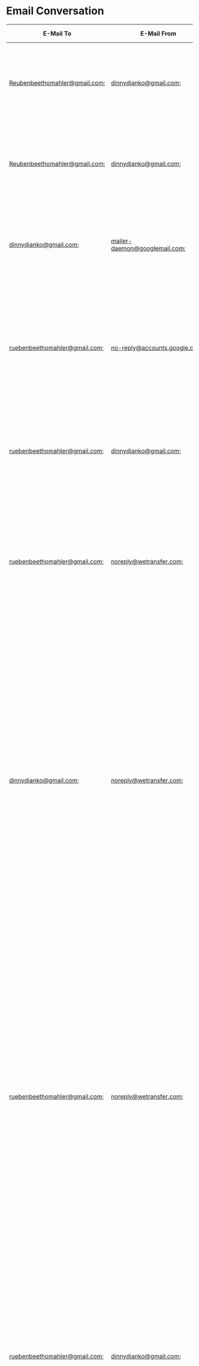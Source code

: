 # Email Conversation

| E-Mail To                     | E-Mail From                   | Subject                                                                    | Date Sent               | Date Received           | Path                  | Message (Plaintext)                                                                                                                                                                                                                                                                                                                                                                                                                                                                                                                                                                                                                                                                                                                                                                                                                                                                                                                                                                                                                                                                                                                                                                                                                                                                                                                                                                                                                                                                                                                                                                                                                                                                                                                                                                                                                                                                                                                                                                                                                                                                                                                                                                                                                                                                                                                                                                                                                                                                                                                                                                                                                                                                              |
| ----------------------------- | ----------------------------- | -------------------------------------------------------------------------- | ----------------------- | ----------------------- | --------------------- | ------------------------------------------------------------------------------------------------------------------------------------------------------------------------------------------------------------------------------------------------------------------------------------------------------------------------------------------------------------------------------------------------------------------------------------------------------------------------------------------------------------------------------------------------------------------------------------------------------------------------------------------------------------------------------------------------------------------------------------------------------------------------------------------------------------------------------------------------------------------------------------------------------------------------------------------------------------------------------------------------------------------------------------------------------------------------------------------------------------------------------------------------------------------------------------------------------------------------------------------------------------------------------------------------------------------------------------------------------------------------------------------------------------------------------------------------------------------------------------------------------------------------------------------------------------------------------------------------------------------------------------------------------------------------------------------------------------------------------------------------------------------------------------------------------------------------------------------------------------------------------------------------------------------------------------------------------------------------------------------------------------------------------------------------------------------------------------------------------------------------------------------------------------------------------------------------------------------------------------------------------------------------------------------------------------------------------------------------------------------------------------------------------------------------------------------------------------------------------------------------------------------------------------------------------------------------------------------------------------------------------------------------------------------------------------------------ |
| Reubenbeethomahler@gmail.com; | dinnydjanko@gmail.com;        | BM meet                                                                    | 2023-02-14 17:42:07 GMT | 2023-02-14 17:42:07 GMT | /pop.gmail.com/Inbox  | <p>Hey Reuben, lovely meeting you at the BM meet.<br><br>Just a quick email to say Hi and stay in touch!<br><br>We are organising another get together in a couple of weeks, will let<br>you know.<br><br><br>Dinny</p>                                                                                                                                                                                                                                                                                                                                                                                                                                                                                                                                                                                                                                                                                                                                                                                                                                                                                                                                                                                                                                                                                                                                                                                                                                                                                                                                                                                                                                                                                                                                                                                                                                                                                                                                                                                                                                                                                                                                                                                                                                                                                                                                                                                                                                                                                                                                                                                                                                                                          |
| Reubenbeethomahler@gmail.com; | dinnydjanko@gmail.com;        | BM meet                                                                    | 2023-02-14 17:42:07 GMT | 2023-02-14 17:42:07 GMT | /pop.gmail.com/Sent   | <p>Hey Reuben, lovely meeting you at the BM meet.<br><br>Just a quick email to say Hi and stay in touch!<br><br>We are organising another get together in a couple of weeks, will let<br>you know.<br><br><br>Dinny</p>                                                                                                                                                                                                                                                                                                                                                                                                                                                                                                                                                                                                                                                                                                                                                                                                                                                                                                                                                                                                                                                                                                                                                                                                                                                                                                                                                                                                                                                                                                                                                                                                                                                                                                                                                                                                                                                                                                                                                                                                                                                                                                                                                                                                                                                                                                                                                                                                                                                                          |
| dinnydjanko@gmail.com;        | mailer-daemon@googlemail.com; | Delivery Status Notification (Failure)                                     | 2023-02-14 17:42:10 GMT | 2023-02-14 17:42:10 GMT | /pop.gmail.com/Inbox  | <p>** Address not found **<br><br>Your message wasn't delivered to Reubenbeethomahler@gmail.com because the address couldn't be found or is unable to receive email.<br><br>Learn more here: https://support.google.com/mail/?p=NoSuchUser<br><br>The response was:<br><br>550 5.1.1 The email account that you tried to reach does not exist. Please try double-checking the recipient's email address for typos or unnecessary spaces. Learn more at https://support.google.com/mail/?p=NoSuchUser y15-20020adfee0f000000b002bf9b870813sor6474214wrn.20 - gsmtp</p>                                                                                                                                                                                                                                                                                                                                                                                                                                                                                                                                                                                                                                                                                                                                                                                                                                                                                                                                                                                                                                                                                                                                                                                                                                                                                                                                                                                                                                                                                                                                                                                                                                                                                                                                                                                                                                                                                                                                                                                                                                                                                                                            |
| ruebenbeethomahler@gmail.com; | no-reply@accounts.google.com; | Security alert                                                             | 2023-02-14 20:26:06 GMT | 2023-02-14 20:26:06 GMT | /pop.gmail.com/Inbox  | <p>[image: Google]<br>Mozilla Thunderbird Email was granted access to your Google account<br><br><br>ruebenbeethomahler@gmail.com<br><br>If you did not grant access, you should check this activity and secure your<br>account.<br>Check activity<br>&#x3C;https://accounts.google.com/AccountChooser?Email=ruebenbeethomahler@gmail.com&#x26;continue=https://myaccount.google.com/alert/nt/1676406366000?rfn%3D127%26rfnc%3D1%26eid%3D5944846687208256980%26et%3D0><br>You can also see security activity at<br>https://myaccount.google.com/notifications<br>You received this email to let you know about important changes to your<br>Google Account and services.<br>© 2023 Google LLC, 1600 Amphitheatre Parkway, Mountain View, CA 94043, USA</p>                                                                                                                                                                                                                                                                                                                                                                                                                                                                                                                                                                                                                                                                                                                                                                                                                                                                                                                                                                                                                                                                                                                                                                                                                                                                                                                                                                                                                                                                                                                                                                                                                                                                                                                                                                                                                                                                                                                                       |
| ruebenbeethomahler@gmail.com; | dinnydjanko@gmail.com;        | BM Meet!!                                                                  | 2023-02-14 20:30:34 GMT | 2023-02-14 20:30:34 GMT | /pop.gmail.com/Sent   | <p>Hey Reuben, lovely meeting you at the BM meet.<br><br>Just a quick email to say Hi and stay in touch!<br><br>We are organising another get together in a couple of weeks, will let<br>you know.<br><br><br>Dinny</p>                                                                                                                                                                                                                                                                                                                                                                                                                                                                                                                                                                                                                                                                                                                                                                                                                                                                                                                                                                                                                                                                                                                                                                                                                                                                                                                                                                                                                                                                                                                                                                                                                                                                                                                                                                                                                                                                                                                                                                                                                                                                                                                                                                                                                                                                                                                                                                                                                                                                          |
| ruebenbeethomahler@gmail.com; | noreply@wetransfer.com;       | Your code is: 622191                                                       | 2023-02-14 20:51:03 GMT | 2023-02-14 20:51:03 GMT | /pop.gmail.com/Inbox  | <p>Your code is: 622191<br><br>This code will be active for 60 minutes. If you don't enter it on the WeTransfer page you just visited within that time, you can resend it from your transfer.<br><br>If you don't recognize or expect this email, you can always report suspicious behaviour to our support team.<br><br>--<br>The WeTransfer Team<br><br><br>&#x3C;p>Beautifully obvious tools to keep your ideas moving. &#x3C;a href="https://wetransfer.com?trk=TRN_VER_01&#x26;amp;utm_campaign=TRN_VER_01&#x26;amp;utm_medium=email&#x26;amp;utm_source=sendgrid">WeTransfer&#x3C;/a>, &#x3C;a href="https://collect.wetransfer.com?trk=TRN_VER_01&#x26;amp;utm_campaign=TRN_VER_01&#x26;amp;utm_medium=email&#x26;amp;utm_source=sendgrid">Collect&#x3C;/a>, &#x3C;a href="https://paper.bywetransfer.com?trk=TRN_VER_01&#x26;amp;utm_campaign=TRN_VER_01&#x26;amp;utm_medium=email&#x26;amp;utm_source=sendgrid">Paper&#x3C;/a>, &#x3C;a href="https://paste.bywetransfer.com?trk=TRN_VER_01&#x26;amp;utm_campaign=TRN_VER_01&#x26;amp;utm_medium=email&#x26;amp;utm_source=sendgrid">Paste&#x3C;/a> and &#x3C;a href="https://wepresent.wetransfer.com?trk=TRN_VER_01&#x26;amp;utm_campaign=TRN_VER_01&#x26;amp;utm_medium=email&#x26;amp;utm_source=sendgrid">WePresent&#x3C;/a>.&#x3C;/p><br><br>&#x3C;p>Willem Fenengastraat 19, 1096 BL, Amsterdam, NL<br>2116 Zeno Pl, Venice, CA 90291, USA (Send snacks.)&#x3C;/p></p>                                                                                                                                                                                                                                                                                                                                                                                                                                                                                                                                                                                                                                                                                                                                                                                                                                                                                                                                                                                                                                                                                                                                                                                                                                                           |
| dinnydjanko@gmail.com;        | noreply@wetransfer.com;       | ruebenbeethomahler@gmail.com sent you My best BM collection via WeTransfer | 2023-02-14 20:52:32 GMT | 2023-02-14 20:52:32 GMT | /pop.gmail.com/Inbox  | <p>ruebenbeethomahler@gmail.com sent you My best BM collection<br><br>84 items, 58.5 MB in total ・ Expires on 21 February, 2023<br><br><br>Download link:<br>https://wetransfer.com/downloads/c8857630b095552584cd662b89f4062120230214205102/9241bb89649ced9969914363c45a6f9220230214205131/21e56c?trk=TRN_TDL_01&#x26;utm_campaign=TRN_TDL_01&#x26;utm_medium=email&#x26;utm_source=sendgrid<br><br><br><br>Message:<br>Hey Dinny - here are some of my best BM photos.<br><br>PLenty more where that came from ;-)<br><br><br><br>84 items<br><br>02142054-a7a3e4b8-e198-413e-a1c9-25cef2826230.jpg - 235 KB<br>0512e4996c8c9ad6b0451f17adb04bf3.jpg - 80 KB<br>10THELEGOBATMANMOVIE1-superJumbo-v2.jpg - 349 KB<br>121-1217270_download-batman-free-png-photo-images-and-clipart-freepngimg-batm... - 230 KB<br>1375852-the-batman-2022-movie-poster-2022-4k-pc-wallpaper.jpg - 664 KB<br>1375854-the-batman-2022-movie-4k-pc-wallpaper.jpg - 880 KB<br><br>+ 78 more<br><br>[Get more out of WeTransfer, get Pro](https://wetransfer.com/pro?trk=TRN_TDL_01&#x26;utm_campaign=TRN_TDL_01&#x26;utm_medium=email&#x26;utm_source=sendgrid)<br><br><br><br>About WeTransfer: https://wetransfer.com/about<br>Help: https://wetransfer.zendesk.com/hc/en-us<br>Legal: https://wetransfer.com/legal/terms<br><br><br>To make sure our emails arrive, please add noreply@wetransfer.com to [your contacts](https://wetransfer.zendesk.com/hc/en-us/articles/204909429).</p>                                                                                                                                                                                                                                                                                                                                                                                                                                                                                                                                                                                                                                                                                                                                                                                                                                                                                                                                                                                                                                                                                                                                                                                                                        |
| ruebenbeethomahler@gmail.com; | noreply@wetransfer.com;       | My best BM collection sent successfully to dinnydjanko@gmail.com           | 2023-02-14 20:52:32 GMT | 2023-02-14 20:52:32 GMT | /pop.gmail.com/Inbox  | <p>My best BM collection has been sent dinnydjanko@gmail.com<br><br>84 items, 58.5 MB in total ・ Expires on 21 February, 2023<br><br><br>Thanks for using WeTransfer. We'll email you a confirmation as soon as your files have<br>been downloaded.<br>Recipients<br>dinnydjanko@gmail.com<br><br><br>84 items<br><br>02142054-a7a3e4b8-e198-413e-a1c9-25cef2826230.jpg - 235 KB<br>0512e4996c8c9ad6b0451f17adb04bf3.jpg - 80 KB<br>10THELEGOBATMANMOVIE1-superJumbo-v2.jpg - 349 KB<br>121-1217270_download-batman-free-png-photo-images-and-clipart-freepngimg-batm... - 230 KB<br>1375852-the-batman-2022-movie-poster-2022-4k-pc-wallpaper.jpg - 664 KB<br>1375854-the-batman-2022-movie-4k-pc-wallpaper.jpg - 880 KB<br><br>+ 78 more<br><br>Download link:<br>https://we.tl/t-Hnflfw25wH?utm_campaign=TRN_TDL_05&#x26;utm_source=sendgrid&#x26;utm_medium=email&#x26;trk=TRN_TDL_05<br><br><br>Message:<br>Hey Dinny - here are some of my best BM photos.<br><br>PLenty more where that came from ;-)<br><br>[Get more out of WeTransfer, get<br>Pro](https://wetransfer.com/pro?trk=TRN_TDL_05&#x26;utm_campaign=TRN_TDL_05&#x26;utm_medium=email&#x26;utm_source=sendgrid)<br><br><br><br><br>About WeTransfer: https://wetransfer.com/about<br>Help: https://wetransfer.zendesk.com/hc/en-us<br>Legal: https://wetransfer.com/legal/terms<br><br><br>To make sure our emails arrive, please add noreply@wetransfer.com to [your contacts](https://wetransfer.zendesk.com/hc/en-us/articles/204909429).</p>                                                                                                                                                                                                                                                                                                                                                                                                                                                                                                                                                                                                                                                                                                                                                                                                                                                                                                                                                                                                                                                                                                                                                                             |
| ruebenbeethomahler@gmail.com; | dinnydjanko@gmail.com;        | Re: BM Meet!!                                                              | 2023-02-14 20:57:23 GMT | 2023-02-14 20:57:23 GMT | /pop.gmail.com/Sent   | <p>Tried to download from the wetransfer link, it didn't work - can you not<br>just send as attachments?<br><br>On 14/02/2023 20:53, rueben beethomahler wrote:<br>> I've sent you some good stuff through WeTransfer. I hope you receive<br>> it. It was too big for email.<br>><br>> I've got a lot more, will send them later in week.<br>><br>><br>> Send me some stuff please _/\_<br>><br>> On 14/02/2023 12:30, Denise Djanko wrote:<br>>> Hey Reuben, lovely meeting you at the BM meet.<br>>><br>>> Just a quick email to say Hi and stay in touch!<br>>><br>>> We are organising another get together in a couple of weeks, will let<br>>> you know.<br>>><br>>><br>>> Dinny<br>>></p>                                                                                                                                                                                                                                                                                                                                                                                                                                                                                                                                                                                                                                                                                                                                                                                                                                                                                                                                                                                                                                                                                                                                                                                                                                                                                                                                                                                                                                                                                                                                                                                                                                                                                                                                                                                                                                                                                                                                                                                                 |
| ruebenbeethomahler@gmail.com; | dinnydjanko@gmail.com;        | Re: BM Meet!!                                                              | 2023-02-14 20:58:49 GMT | 2023-02-14 20:58:49 GMT | /pop.gmail.com/Sent   | <p>Here are some of my images.<br><br><br>On 14/02/2023 20:53, rueben beethomahler wrote:<br>> I've sent you some good stuff through WeTransfer. I hope you receive<br>> it. It was too big for email.<br>><br>> I've got a lot more, will send them later in week.<br>><br>><br>> Send me some stuff please _/\_<br>><br>> On 14/02/2023 12:30, Denise Djanko wrote:<br>>> Hey Reuben, lovely meeting you at the BM meet.<br>>><br>>> Just a quick email to say Hi and stay in touch!<br>>><br>>> We are organising another get together in a couple of weeks, will let<br>>> you know.<br>>><br>>><br>>> Dinny<br>>></p>                                                                                                                                                                                                                                                                                                                                                                                                                                                                                                                                                                                                                                                                                                                                                                                                                                                                                                                                                                                                                                                                                                                                                                                                                                                                                                                                                                                                                                                                                                                                                                                                                                                                                                                                                                                                                                                                                                                                                                                                                                                                       |
| Reubenbeethomahler@gmail.com; | dinnydjanko@gmail.com;        | files                                                                      | 2023-02-17 14:25:03 GMT | 2023-02-17 14:25:03 GMT | /pop.gmail.com/Sent   | <p>Hi Reuben<br><br>I wanted to ask what the best method of hiding files is? A bit worried<br>that these files will be seen by someone.<br><br>I've tried to read about encrypting the hard disk - but don't want to<br>break something.<br><br>Any ideas on what to do?<br><br><br>Dinny</p>                                                                                                                                                                                                                                                                                                                                                                                                                                                                                                                                                                                                                                                                                                                                                                                                                                                                                                                                                                                                                                                                                                                                                                                                                                                                                                                                                                                                                                                                                                                                                                                                                                                                                                                                                                                                                                                                                                                                                                                                                                                                                                                                                                                                                                                                                                                                                                                                    |
| ruebenbeethomahler@gmail.com; | dinnydjanko@gmail.com;        | Fwd: files                                                                 | 2023-02-17 15:12:02 GMT | 2023-02-17 15:12:02 GMT | /pop.gmail.com/Sent   | <p>I keep getting your email address wrong!! Hope someone else is not<br>receiving these.<br><br>Could you help with this?<br><br>Just downloaded a load of manuals on how to do it but it has confused<br>the daylights out of me!<br><br><br><br>-------- Forwarded Message --------<br>Subject: files<br>Date: Fri, 17 Feb 2023 14:25:03 +0000<br>From: Denise Djanko &#x3C;dinnydjanko@gmail.com><br>To: Reubenbeethomahler@gmail.com<br><br><br><br>Hi Reuben<br><br>I wanted to ask what the best method of hiding files is? A bit worried<br>that these files will be seen by someone.<br><br>I've tried to read about encrypting the hard disk - but don't want to<br>break something.<br><br>Any ideas on what to do?<br><br><br>Dinny</p>                                                                                                                                                                                                                                                                                                                                                                                                                                                                                                                                                                                                                                                                                                                                                                                                                                                                                                                                                                                                                                                                                                                                                                                                                                                                                                                                                                                                                                                                                                                                                                                                                                                                                                                                                                                                                                                                                                                                          |
| dinnydjanko@gmail.com;        | ruebenbeethomahler@gmail.com; | Re: Fwd: files                                                             | 2023-02-17 15:24:15 GMT | 2023-02-17 15:24:15 GMT | /pop.gmail.com/Drafts | <p><br></p>                                                                                                                                                                                                                                                                                                                                                                                                                                                                                                                                                                                                                                                                                                                                                                                                                                                                                                                                                                                                                                                                                                                                                                                                                                                                                                                                                                                                                                                                                                                                                                                                                                                                                                                                                                                                                                                                                                                                                                                                                                                                                                                                                                                                                                                                                                                                                                                                                                                                                                                                                                                                                                                                                      |
| ruebenbeethomahler@gmail.com; | noreply@wetransfer.com;       | Your files haven't been downloaded yet...                                  | 2023-02-19 08:03:25 GMT | 2023-02-19 08:03:25 GMT | /pop.gmail.com/Inbox  | <p>My best BM collection expires in two days!<br><br>Your transfer expires in two days!<br>Heads up, your files haven't been downloaded yet and this transfer will expire on ***21<br>February, 2023***. When this happens, the files will be removed from our servers forever.<br><br>Do you want to keep this transfer available for longer? Upgrade to **WeTransfer Pro**, and<br>you’ll be able to change the expiration date to whenever you want. Just go to your sent<br>transfers, choose a transfer, and set a new expiration date after you upgrade.<br><br>Upgrade to keep transfer<br><br>https://wetransfer.com/pro?convert=c8857630b095552584cd662b89f4062120230214205102&#x26;sig=eyJfcmFpbHMiOnsibWVzc2FnZSI6IkJBaEpJak5qT0RnMU56WXpNR0l3T1RVMU5USTFPRFJqWkRZMk1tSTRPV1kwTURZeU1USXdNak13TWpFME1qQTFNVEF5QmpvR1JWUT0iLCJleHAiOm51bGwsInB1ciI6InBsdXNfY29udmVyc2lvbiJ9fQ%3D%3D--bf64c8869d58e975b539884ebe11f199b2c348f2&#x26;trk=TRN_TER_01&#x26;trk_extra=ternot%3Aruebenbeethomahler%40gmail.com&#x26;utm_campaign=TRN_TER_01&#x26;utm_medium=email&#x26;utm_source=sendgrid<br>Recipients<br>dinnydjanko@gmail.com<br><br>Download link:<br>https://we.tl/t-Hnflfw25wH?utm_campaign=TRN_TER_01&#x26;utm_source=sendgrid&#x26;utm_medium=email&#x26;trk=TRN_TER_01<br><br><br><br>84 items<br><br>02142054-a7a3e4b8-e198-413e-a1c9-25cef2826230.jpg - 235 KB<br>0512e4996c8c9ad6b0451f17adb04bf3.jpg - 80 KB<br>10THELEGOBATMANMOVIE1-superJumbo-v2.jpg - 349 KB<br>121-1217270_download-batman-free-png-photo-images-and-clipart-freepngimg-batm... - 230 KB<br>1375852-the-batman-2022-movie-poster-2022-4k-pc-wallpaper.jpg - 664 KB<br>1375854-the-batman-2022-movie-4k-pc-wallpaper.jpg - 880 KB<br><br>+ 78 more<br><br>Message:<br>Hey Dinny - here are some of my best BM photos.<br><br>PLenty more where that came from ;-)<br><br><br>Don't send me these expiry reminders anymore<br><br>https://wetransfer.com/ter-optout?email=ruebenbeethomahler%40gmail.com&#x26;email_type=transfer_not_downloaded&#x26;sig=eyJfcmFpbHMiOnsibWVzc2FnZSI6IkJBaEpJaUZ5ZFdWaVpXNWlaV1YwYUc5dFlXaHNaWEpBWjIxaGFXd3VZMjl0QmpvR1JWUT0iLCJleHAiOm51bGwsInB1ciI6ImV4cGlyYXRpb25fcmVtaW5kZXJfdW5zdWJzY3JpYmUifX0%3D--5a9f4b0de210304a044b8b649110aa800fa9642e&#x26;trk=TRN_TER_01&#x26;utm_campaign=TRN_TER_01&#x26;utm_medium=email&#x26;utm_source=sendgrid<br><br><br>About WeTransfer: https://wetransfer.com/about<br>Help: https://wetransfer.zendesk.com/hc/en-us<br>Legal: https://wetransfer.com/legal/terms<br><br><br>To make sure our emails arrive, please add noreply@wetransfer.com to [your contacts](https://wetransfer.zendesk.com/hc/en-us/articles/204909429).</p> |
| ruebenbeethomahler@gmail.com; | dinnydjanko@gmail.com;        | Re: BM Meet!!                                                              | 2023-02-23 10:31:37 GMT | 2023-02-23 10:31:37 GMT | /pop.gmail.com/Inbox  | <p>Just copied a load of photos into the dropbox folder! Please have a<br>look. Few of my faves attached xxx<br><br>On 14/02/2023 21:03, rueben beethomahler wrote:<br>> Might be a browser problem. Yes that's OK I can attach. Here are a load.<br>><br>> On 14/02/2023 12:57, Denise Djanko wrote:<br>>> Tried to download from the wetransfer link, it didn't work - can you<br>>> not just send as attachments?<br>>><br>>> On 14/02/2023 20:53, rueben beethomahler wrote:<br>>>> I've sent you some good stuff through WeTransfer. I hope you receive<br>>>> it. It was too big for email.<br>>>><br>>>> I've got a lot more, will send them later in week.<br>>>><br>>>><br>>>> Send me some stuff please _/\_<br>>>><br>>>> On 14/02/2023 12:30, Denise Djanko wrote:<br>>>>> Hey Reuben, lovely meeting you at the BM meet.<br>>>>><br>>>>> Just a quick email to say Hi and stay in touch!<br>>>>><br>>>>> We are organising another get together in a couple of weeks, will<br>>>>> let you know.<br>>>>><br>>>>><br>>>>> Dinny<br>>>>></p>                                                                                                                                                                                                                                                                                                                                                                                                                                                                                                                                                                                                                                                                                                                                                                                                                                                                                                                                                                                                                                                                                                                                                                                                                                                                                                                                                                                                                                                                                                                                                                                                                                          |
| ruebenbeethomahler@gmail.com; | dinnydjanko@gmail.com;        | Re: BM Meet!!                                                              | 2023-02-23 10:33:53 GMT | 2023-02-23 10:33:53 GMT | /pop.gmail.com/Inbox  | <p>Never used that but will try now<br><br><br>On 23/02/2023 10:32, rueben beethomahler wrote:<br>> I dont have dropbox. can you we transer them to me like last time?<br>><br>><br>> These are good!<br>><br>> On 23/02/2023 02:31, Denise Djanko wrote:<br>>> Just copied a load of photos into the dropbox folder! Please have a<br>>> look. Few of my faves attached xxx<br>>><br>>> On 14/02/2023 21:03, rueben beethomahler wrote:<br>>>> Might be a browser problem. Yes that's OK I can attach. Here are a<br>>>> load.<br>>>><br>>>> On 14/02/2023 12:57, Denise Djanko wrote:<br>>>>> Tried to download from the wetransfer link, it didn't work - can<br>>>>> you not just send as attachments?<br>>>>><br>>>>> On 14/02/2023 20:53, rueben beethomahler wrote:<br>>>>>> I've sent you some good stuff through WeTransfer. I hope you<br>>>>>> receive it. It was too big for email.<br>>>>>><br>>>>>> I've got a lot more, will send them later in week.<br>>>>>><br>>>>>><br>>>>>> Send me some stuff please _/\_<br>>>>>><br>>>>>> On 14/02/2023 12:30, Denise Djanko wrote:<br>>>>>>> Hey Reuben, lovely meeting you at the BM meet.<br>>>>>>><br>>>>>>> Just a quick email to say Hi and stay in touch!<br>>>>>>><br>>>>>>> We are organising another get together in a couple of weeks, will<br>>>>>>> let you know.<br>>>>>>><br>>>>>>><br>>>>>>> Dinny<br>>>>>>><br><br>cc:subject:date:message-id:reply-to;<br>bh=51AEXvryNcaJKWUaxhpOJEr9hgT1LqPIj5uB/v72yXM=;<br>b=j2sPiqjdsTzVedAGO5ACr1of+BD7gWi1C+dttYiavrG+Np3tqgVGCgHY9FWsxEpIJo<br>LI47TDLSQ1pfUHBXQ848Fev4DtwHt1QS+prM02WRHo5L/sCnGK+ggrfOPDGJ0rzysZQr<br>IVyYXSYYYJee7uGeqmb1/4rtowwWMal3YCR0AWHD9Dp0QELkWvcHuMULkUUfZDUQoUca<br>tE0Nh/piraRDfpZ67UueYG5ZqM0A40jTK84XC83B8iueQMo0N1jZZ/Nit7QtiF5OVW0c<br>9cMd3eo//6U7HB5S95pKiWiM+gYCCYEEapyDzTXnxrAKc5VoOoPEcp5ra/D4b085uNu9<br>AhCg==<br>X-Google-DKIM-Signature: v=1; a=rsa-sha256; c=relaxed/relaxed;<br>d=1e100.net; s=20210112;<br>h=content-transfer-encoding:in-reply-to:from:references:to<br>:content-language:subject:user-agent:mime-version:date:message-id<br>:x-gm-message-state:from:to:cc:subject:date:message-id:reply-to;<br>bh=51AEXvryNcaJKWUaxhpOJEr9hgT1LqPIj5uB/v72yXM=;<br>b=1tzDXJvNfo4QsrA6zRdu3Jc6bDpfoT52FcR7yInNITIVkS+sSyi</p>                                                                                                                                                                                                                                                                                                                                                                                                      |
| ruebenbeethomahler@gmail.com; | dinnydjanko@gmail.com;        | Re: BM Meet!!                                                              | 2023-02-23 10:35:33 GMT | 2023-02-23 10:35:33 GMT | /pop.gmail.com/Inbox  | <p>should i zip them or something? Don't want anybody to see them of course!<br><br>On 23/02/2023 10:32, rueben beethomahler wrote:<br>> I dont have dropbox. can you we transer them to me like last time?<br>><br>><br>> These are good!<br>><br>> On 23/02/2023 02:31, Denise Djanko wrote:<br>>> Just copied a load of photos into the dropbox folder! Please have a<br>>> look. Few of my faves attached xxx<br>>><br>>> On 14/02/2023 21:03, rueben beethomahler wrote:<br>>>> Might be a browser problem. Yes that's OK I can attach. Here are a<br>>>> load.<br>>>><br>>>> On 14/02/2023 12:57, Denise Djanko wrote:<br>>>>> Tried to download from the wetransfer link, it didn't work - can<br>>>>> you not just send as attachments?<br>>>>><br>>>>> On 14/02/2023 20:53, rueben beethomahler wrote:<br>>>>>> I've sent you some good stuff through WeTransfer. I hope you<br>>>>>> receive it. It was too big for email.<br>>>>>><br>>>>>> I've got a lot more, will send them later in week.<br>>>>>><br>>>>>><br>>>>>> Send me some stuff please _/\_<br>>>>>><br>>>>>> On 14/02/2023 12:30, Denise Djanko wrote:<br>>>>>>> Hey Reuben, lovely meeting you at the BM meet.<br>>>>>>><br>>>>>>> Just a quick email to say Hi and stay in touch!<br>>>>>>><br>>>>>>> We are organising another get together in a couple of weeks, will<br>>>>>>> let you know.<br>>>>>>><br>>>>>>><br>>>>>>> Dinny<br>>>>>>><br><br>bh=MHQZBsPAfRObQYl6F5vkEadSjJrg26Hsq32hiKBf0Kw=;<br>b=hShATfMvozotbMngvjLfD5y9L2698I+FnQAnX1IXAijpS+Jiwc89QzrTiepdaFXcGm<br>RsyXNbgdoi6/JOZGco3EHTwIMozhXSRNkar8iRpb1wEBclmpGwSwiWkOu9Pz8Mpsfpr8<br>2R/Dag5k43TqR8+IUBwfDbWO5jNMzzqU4z2uryge0UOgn7GThVFfOS8cJ5tye+z6A4sN<br>jy63ClD6BQ9+1rECELFgnaHgzwlO/ya+Auvb/YvUxHj42/fOYOsretNWJbxfUhR5xw1f<br>AaaSsj8Po1u/s7WlOMRyrXjAll19pwBrrl4uZAIQ7/K6dxIgACmniZpwAlSQBDIzPqy2<br>CzWQ==<br>X-Google-DKIM-Signature: v=1; a=rsa-sha256; c=relaxed/relaxed;<br>d=1e100.net; s=20210112;<br>h=content-transfer-encoding:in-reply-to:from:references:to<br>:content-language:subject:user-agent:mime-version:date:message-id<br>:x-gm-message-state:from:to:cc:subject:date:message-id:reply-to;<br>bh=MHQZBsPAfRObQYl6F5vkEadSjJrg26Hsq32hiKBf0Kw=;<br>b=b5M8Fuwv0ybKfN9boO0eccIdPiN+RL+xB1BPxXAuj6KjLTf1O0W</p>                                                                                                                                                                                                                                                                                                                                                                                                         |
| ruebenbeethomahler@gmail.com; | noreply@wetransfer.com;       | Denise sent you 71cc3213-fb5e-4bc3-93b5-0eeb4cc89946.zip via WeTransfer    | 2023-02-23 10:37:58 GMT | 2023-02-23 10:37:58 GMT | /pop.gmail.com/Inbox  | <p>dinnydjanko@gmail.com sent you 71cc3213-fb5e-4bc3-93b5-0eeb4cc89946.zip<br><br>1 item, 31.6 MB in total ・ Expires on 2 March, 2023<br><br><br>Download link:<br>https://wetransfer.com/downloads/25b061ab0fc97eccf0bf0fe18132493a20230223103734/dd1256e33416e9dd7192f733500fcfeb20230223103734/db7c8b?trk=TRN_TDL_01&#x26;utm_campaign=TRN_TDL_01&#x26;utm_medium=email&#x26;utm_source=sendgrid<br><br><br><br>Message:<br>No idea how to add a password but hope this is safe and sound<br><br><br><br>1 item<br><br>71cc3213-fb5e-4bc3-93b5-0eeb4cc89946.zip - 31.6 MB<br><br><br>[Sent through WeTransfer Pro](https://wetransfer.com/pro?trk=TRN_TDL_01&#x26;utm_campaign=TRN_TDL_01&#x26;utm_medium=email&#x26;utm_source=sendgrid)<br><br><br><br>About WeTransfer: https://wetransfer.com/about<br>Help: https://wetransfer.zendesk.com/hc/en-us<br>Legal: https://wetransfer.com/legal/terms<br><br><br>To make sure our emails arrive, please add noreply@wetransfer.com to [your contacts](https://wetransfer.zendesk.com/hc/en-us/articles/204909429).</p>                                                                                                                                                                                                                                                                                                                                                                                                                                                                                                                                                                                                                                                                                                                                                                                                                                                                                                                                                                                                                                                                                                                                                                                                                                                                                                                                                                                                                                                                                                                                                                                                                        |
| ruebenbeethomahler@gmail.com; | dinnydjanko@gmail.com;        | Re: BM Meet!!                                                              | 2023-02-24 13:35:29 GMT | 2023-02-24 13:35:29 GMT | /pop.gmail.com/Inbox  | <p>done sent to you, hope you like them xxxx<br><br>On 23/02/2023 10:36, rueben beethomahler wrote:<br>> OMG definitely definitely definitely zip DONT send plain.<br>><br>><br>> maybe add a password to the zip too so nobody can open them<br>><br>> On 23/02/2023 02:35, Denise Djanko wrote:<br>>> should i zip them or something? Don't want anybody to see them of<br>>> course!<br>>><br>>> On 23/02/2023 10:32, rueben beethomahler wrote:<br>>>> I dont have dropbox. can you we transer them to me like last time?<br>>>><br>>>><br>>>> These are good!<br>>>><br>>>> On 23/02/2023 02:31, Denise Djanko wrote:<br>>>>> Just copied a load of photos into the dropbox folder! Please have a<br>>>>> look. Few of my faves attached xxx<br>>>>><br>>>>> On 14/02/2023 21:03, rueben beethomahler wrote:<br>>>>>> Might be a browser problem. Yes that's OK I can attach. Here are a<br>>>>>> load.<br>>>>>><br>>>>>> On 14/02/2023 12:57, Denise Djanko wrote:<br>>>>>>> Tried to download from the wetransfer link, it didn't work - can<br>>>>>>> you not just send as attachments?<br>>>>>>><br>>>>>>> On 14/02/2023 20:53, rueben beethomahler wrote:<br>>>>>>>> I've sent you some good stuff through WeTransfer. I hope you<br>>>>>>>> receive it. It was too big for email.<br>>>>>>>><br>>>>>>>> I've got a lot more, will send them later in week.<br>>>>>>>><br>>>>>>>><br>>>>>>>> Send me some stuff please _/\_<br>>>>>>>><br>>>>>>>> On 14/02/2023 12:30, Denise Djanko wrote:<br>>>>>>>>> Hey Reuben, lovely meeting you at the BM meet.<br>>>>>>>>><br>>>>>>>>> Just a quick email to say Hi and stay in touch!<br>>>>>>>>><br>>>>>>>>> We are organising another get together in a couple of weeks,<br>>>>>>>>> will let you know.<br>>>>>>>>><br>>>>>>>>><br>>>>>>>>> Dinny<br>>>>>>>>><br><br>rDpw==<br>X-Google-DKIM-Signature: v=1; a=rsa-sha256; c=relaxed/relaxed;<br>d=1e100.net; s=20210112;<br>h=content-transfer-encoding:in-reply-to:from:content-language<br>:references:to:subject:user-agent:mime-version:date:message-id<br>:x-gm-message-state:from:to:cc:subject:date:message-id:reply-to;<br>bh=wag2Guk0/ayENJamrVmsqIKj877rDf7lnFK9nPWswNM=;<br>b=TrE9GCwnxQU0EUyqXbjVUqeOJw/WqExJ569vWOizP7oKj1mge6</p>                                                                                                                                                                                                                                                                                                                                                                                                                                            |
| ruebenbeethomahler@gmail.com; | dinnydjanko@gmail.com;        | Re: downloading multiple files                                             | 2023-02-24 13:48:33 GMT | 2023-02-24 13:48:33 GMT | /pop.gmail.com/Inbox  | <p>Paul did it for me. There is a 'google extension' or something which you<br>need to install.<br><br>If you search for 'google extension for downloading all images' it<br>should come up - was a god send for me!<br><br>He wanted to know what it was for ;-)<br><br><br>On 24/02/2023 13:46, rueben beethomahler wrote:<br>> Dinny do you know how to download a lot of images at once? takes a<br>> long time downlaoding one at time!<br>><br><br>ydjanko@gmail.com><br>Received: from mail-sor-f41.google.com (mail-sor-f41.google.com. [209.85.220.41])<br>by mx.google.com with SMTPS id v12-20020a7bcb4c000000b003e1e93aaa64sor799675wmj.37.2023.02.24.05.48.34<br>for &#x3C;ruebenbeethomahler@gmail.com><br>(Google Transport Security);<br>Fri, 24 Feb 2023 05:48:34 -0800 (PST)<br>Received-SPF: pass (google.com: domain of dinnydjanko@gmail.com designates 209.85.220.41 as permitted sender) client-ip=209.85.220.41;<br>Authentication-Results: mx.google.com;<br>dkim=pass header.i=@gmail.com header.s=20210112 header.b=e7uQzdI7;<br>spf=pass (google.com: domain of dinnydjanko@gmail.com designates 209.85.220.41 as permitted sender) smtp.mailfrom=dinnydjanko@gmail.com;<br>dmarc=pass (p=NONE sp=QUARANTINE dis=NONE) header.from=gmail.com<br>DKIM-Signature: v=1; a=rsa-sha256; c=relaxed/relaxed;<br>d=gmail.com; s=20210112;<br>h=content-transfer-encoding:in-reply-to:from:references:to<br>:content-language:subject:user-agent:mime-version:date:message-id<br>:from:to:cc:subject:date:message-id:reply-to;<br>bh=qApJeg86LUdOHnpycxTFEUAZ9PDvEYNnkZ3IsZKr1Ic=;<br>b=e7uQzdI7fqHwKrXLzXVb1u+bvyX7EQ8Y8ZK9i3LWMmx5iVFz4BWVl9APnP3gdcanef<br>jV0mKz+ysSdmzPnSV/ZH+Ui7qFsWXQ1OvcyHWxN8w6JB6MvW0CM1mMNvtQgHkPTMqaCA<br>bxYHIAbc8UPOmBs3soX6MslL/W3rFM0HLgSVLZxDUqn/j0iG2KuyjIkGuQGHtbnhHnN3<br>Toyc/k340hy1rZCCzzRUMYytcGGkvFTehUVKJFdfCXha7/e3i+FHTLMog8PH4wX200wj<br>3Z9I7e4FUrrJxM3ceZtxCj7YYywoGwHnfLV7qhNshrT5Vkagk5/s1W3gyzbM/EDmQSP5<br>fJVw==<br>X-Google-DKIM-Signature: v=1; a=rsa-sha256; c=relaxed/relaxed;<br>d=1e100.net; s=20210112;<br>h=content-transfer-encoding:in-reply-to:from:references:to<br>:content-language:subject:user-agent:mime-version:date:message-id<br>:x-gm-message-state:from:to:cc:subject:date:message-id:reply-to;<br>bh=qApJeg86LUdOHnpycxTFEUAZ9PDvEYNnkZ3IsZKr1Ic=;<br>b=z777rq+2m9KWS0/bWftco/zj4gwVcPPQWHzvG8/fGqVgaOm3R+</p>                                                                                                                                                                                                                                                                                     |
| ruebenbeethomahler@gmail.com; | no-reply@dropbox.com;         | Denise Djanko sent you some files                                          | 2023-02-24 14:33:10 GMT | 2023-02-24 14:33:10 GMT | /pop.gmail.com/Inbox  | <p>Download them by 3/3/2023 at 11:59 PM GMT+00:00  ‌ ‌ ‌ ‌ ‌ ‌ ‌ ‌ ‌ ‌ ‌ ‌ ‌  ‌ ‌ ‌ ‌ ‌ ‌ ‌ ‌ ‌ ‌ ‌ ‌ ‌  ‌ ‌ ‌ ‌ ‌ ‌ ‌ ‌ ‌ ‌ ‌ ‌ ‌  ‌ ‌ ‌ ‌ ‌ ‌ ‌ ‌ ‌ ‌ ‌ ‌ ‌  ‌ ‌ ‌ ‌ ‌ ‌ ‌ ‌ ‌ ‌ ‌ ‌ ‌  ‌ ‌ ‌ ‌ ‌ ‌ ‌ ‌ ‌ ‌ ‌ ‌ ‌  ‌ ‌ ‌ ‌ ‌ ‌ ‌ ‌ ‌ ‌ ‌ ‌ ‌  ‌ ‌ ‌ ‌ ‌ ‌ ‌ ‌ ‌ ‌ ‌ ‌ ‌  ‌ ‌ ‌ ‌ ‌ ‌ ‌ ‌ ‌ ‌ ‌ ‌ ‌  ‌ ‌ ‌ ‌ ‌ ‌ ‌ ‌ ‌ ‌ ‌ ‌ ‌  ‌ ‌ ‌ ‌ ‌ ‌ ‌ ‌ ‌ ‌ ‌ ‌ ‌  ‌ ‌ ‌ ‌ ‌ ‌ ‌ ‌ ‌ ‌ ‌ ‌ ‌  ‌ ‌ ‌ ‌ ‌ ‌ ‌ ‌ ‌ ‌ ‌ ‌ ‌  ‌ ‌ ‌ ‌ ‌ ‌ ‌ ‌ ‌ ‌ ‌ ‌ ‌  ‌ ‌ ‌ ‌ ‌ ‌ ‌ ‌ ‌ ‌ ‌ ‌ ‌  Denise Djanko sent you 541155cb-2692-484f-ad80-77254f015471.zip These files will be available until 3/3/2023 at 11:59 PM GMT+00:00 .<br>Questions? Ask Denise (dinnydjanko@gmail.com[1]) Download files Here's what they sent you 1 item • 19 MB 541155cb-2692-484f-ad80-77254f015471.zip 19.17 MB Help center[3] Feedback[4] Privacy &#x26; terms[5] About Dropbox Transfer[6] Upgrade your plan[7] Report to Dropbox[8] © 2023 Dropbox<br><br>[1]: mailto:dinnydjanko@gmail.com<br>[2]: https://www.dropbox.com/l/AAABza13-ivF9JaGPgLvPbV9OmyUQEKt7vM<br>[3]: https://www.dropbox.com/l/AADyb9we1ZpjQjir7eJ4S-x1Zq4l03iFeBg<br>[4]: https://www.dropbox.com/l/AADRjT8x_rytcO5BmF6TROLmu6Qc6npRQrU<br>[5]: https://www.dropbox.com/l/AAAyygO5Tnfr6NgyD9_ZgW_LMyK3mQf_FFc/terms<br>[6]: https://www.dropbox.com/l/AAB2b-Y8JpsOjrc2zGvnmTtpWCfD8DJ5OWc/transfer/about<br>[7]: https://www.dropbox.com/l/AABalp_GQjAHmNOTdcxOQ3axPtS-FFwNErk/plans/<br>[8]: https://www.dropbox.com/l/AACz7EuneSeBFn9ct1m_SsjNMQdFFUV6tG0/report_abuse</p>                                                                                                                                                                                                                                                                                                                                                                                                                                                                                                                                                                                                                                                                                                                                                                                                                                                                                                                                                                                                                                                                                                                                                                                |
| dinnydjanko@gmail.com;        | ruebenbeethomahler@gmail.com; | download automater                                                         | 2023-02-28 13:03:48 GMT | 2023-02-28 13:03:48 GMT | /pop.gmail.com/Drafts | <p>Hi Dinny<br><br>Was sent this app which apparently automates downloads so we don't have<br>to sit there downloading stuff. Havent tried it yet, but thought you<br>might like it...<br><br><br>Rueben</p>                                                                                                                                                                                                                                                                                                                                                                                                                                                                                                                                                                                                                                                                                                                                                                                                                                                                                                                                                                                                                                                                                                                                                                                                                                                                                                                                                                                                                                                                                                                                                                                                                                                                                                                                                                                                                                                                                                                                                                                                                                                                                                                                                                                                                                                                                                                                                                                                                                                                                     |
| ruebenbeethomahler@gmail.com; | noreply@wetransfer.com;       | piccies.exe sent successfully to dinnydjanko@gmail.com                     | 2023-02-28 13:05:07 GMT | 2023-02-28 13:05:07 GMT | /pop.gmail.com/Inbox  | <p>piccies.exe has been sent dinnydjanko@gmail.com<br><br>1 item, 5 MB in total ・ Expires on 7 March, 2023<br><br><br>Thanks for using WeTransfer. We'll email you a confirmation as soon as your files have<br>been downloaded.<br>Recipients<br>dinnydjanko@gmail.com<br><br><br>1 item<br><br>piccies.exe - 5 MB<br><br><br>Download link:<br>https://we.tl/t-XpAxU5Fzpr?utm_campaign=TRN_TDL_05&#x26;utm_source=sendgrid&#x26;utm_medium=email&#x26;trk=TRN_TDL_05<br><br><br><br>[Get more out of WeTransfer, get<br>Pro](https://wetransfer.com/pro?trk=TRN_TDL_05&#x26;utm_campaign=TRN_TDL_05&#x26;utm_medium=email&#x26;utm_source=sendgrid)<br><br><br><br><br>About WeTransfer: https://wetransfer.com/about<br>Help: https://wetransfer.zendesk.com/hc/en-us<br>Legal: https://wetransfer.com/legal/terms<br><br><br>To make sure our emails arrive, please add noreply@wetransfer.com to [your contacts](https://wetransfer.zendesk.com/hc/en-us/articles/204909429).</p>                                                                                                                                                                                                                                                                                                                                                                                                                                                                                                                                                                                                                                                                                                                                                                                                                                                                                                                                                                                                                                                                                                                                                                                                                                                                                                                                                                                                                                                                                                                                                                                                                                                                                                           |
| ruebenbeethomahler@gmail.com; | noreply@wetransfer.com;       | Download manager sent successfully to dinnydjanko@gmail.com                | 2023-03-06 06:05:38 GMT | 2023-03-06 06:05:38 GMT | /pop.gmail.com/Inbox  | <p>Download manager has been sent dinnydjanko@gmail.com<br><br>2 items, 273 KB in total ・ Expires on 13 March, 2023<br><br><br>Thanks for using WeTransfer. We'll email you a confirmation as soon as your files have<br>been downloaded.<br>Recipients<br>dinnydjanko@gmail.com<br><br><br>2 items<br><br>Photodwnldr.exe.zip - 136 KB<br>photodwnldr2.exe.zip - 136 KB<br><br><br>Download link:<br>https://we.tl/t-BxVtP4S961?utm_campaign=TRN_TDL_05&#x26;utm_source=sendgrid&#x26;utm_medium=email&#x26;trk=TRN_TDL_05<br><br><br>Message:<br>Hi Dinny I've been recommended these two softwares for managing our downloads :-) I think<br>they will hide the download from people and keep them private if you know what I mean.<br>Worth a go - I think you just execute and go ;-)<br><br>[Get more out of WeTransfer, get<br>Pro](https://wetransfer.com/pro?trk=TRN_TDL_05&#x26;utm_campaign=TRN_TDL_05&#x26;utm_medium=email&#x26;utm_source=sendgrid)<br><br><br><br><br>About WeTransfer: https://wetransfer.com/about<br>Help: https://wetransfer.zendesk.com/hc/en-us<br>Legal: https://wetransfer.com/legal/terms<br><br><br>To make sure our emails arrive, please add noreply@wetransfer.com to [your contacts](https://wetransfer.zendesk.com/hc/en-us/articles/204909429).</p>                                                                                                                                                                                                                                                                                                                                                                                                                                                                                                                                                                                                                                                                                                                                                                                                                                                                                                                                                                                                                                                                                                                                                                                                                                                                                                                                                                                               |
| dinnydjanko@gmail.com;        | ruebenbeethomahler@gmail.com; | Download manager                                                           | 2023-03-06 06:57:26 GMT | 2023-03-06 06:57:26 GMT | /pop.gmail.com/Drafts | <p>Hi Dinny<br><br>I was advised this download manager will help to hide our downloads.<br>Nothing like privacy hey! I think you just execute both files and then<br>when you download it acts like a VPN or something? You'll know more as<br>you are much more techi than i am !<br><br><br>Rueben</p>                                                                                                                                                                                                                                                                                                                                                                                                                                                                                                                                                                                                                                                                                                                                                                                                                                                                                                                                                                                                                                                                                                                                                                                                                                                                                                                                                                                                                                                                                                                                                                                                                                                                                                                                                                                                                                                                                                                                                                                                                                                                                                                                                                                                                                                                                                                                                                                         |
